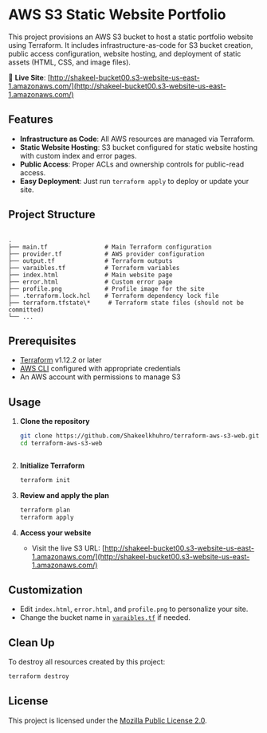 # AWS S3 Static Website Portfolio

This project provisions an AWS S3 bucket to host a static portfolio website using Terraform. It includes infrastructure-as-code for S3 bucket creation, public access configuration, website hosting, and deployment of static assets (HTML, CSS, and image files).

🔗 **Live Site**: [http://shakeel-bucket00.s3-website-us-east-1.amazonaws.com/](http://shakeel-bucket00.s3-website-us-east-1.amazonaws.com/)

## Features

- **Infrastructure as Code**: All AWS resources are managed via Terraform.
- **Static Website Hosting**: S3 bucket configured for static website hosting with custom index and error pages.
- **Public Access**: Proper ACLs and ownership controls for public-read access.
- **Easy Deployment**: Just run `terraform apply` to deploy or update your site.

## Project Structure

```

.
├── main.tf                # Main Terraform configuration
├── provider.tf            # AWS provider configuration
├── output.tf              # Terraform outputs
├── varaibles.tf           # Terraform variables
├── index.html             # Main website page
├── error.html             # Custom error page
├── profile.png            # Profile image for the site
├── .terraform.lock.hcl    # Terraform dependency lock file
├── terraform.tfstate\*     # Terraform state files (should not be committed)
└── ...

````

## Prerequisites

- [Terraform](https://www.terraform.io/downloads.html) v1.12.2 or later
- [AWS CLI](https://aws.amazon.com/cli/) configured with appropriate credentials
- An AWS account with permissions to manage S3

## Usage

1. **Clone the repository**
   ```sh
   git clone https://github.com/Shakeelkhuhro/terraform-aws-s3-web.git
   cd terraform-aws-s3-web

```
```

2. **Initialize Terraform**

   ```sh
   terraform init
   ```

3. **Review and apply the plan**

   ```sh
   terraform plan
   terraform apply
   ```

4. **Access your website**

   * Visit the live S3 URL:
     [http://shakeel-bucket00.s3-website-us-east-1.amazonaws.com/](http://shakeel-bucket00.s3-website-us-east-1.amazonaws.com/)

## Customization

* Edit `index.html`, `error.html`, and `profile.png` to personalize your site.
* Change the bucket name in [`varaibles.tf`](varaibles.tf) if needed.

## Clean Up

To destroy all resources created by this project:

```sh
terraform destroy
```

## License

This project is licensed under the [Mozilla Public License 2.0](https://www.mozilla.org/en-US/MPL/2.0/).

```
